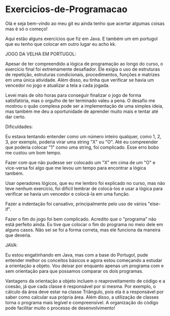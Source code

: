 # Exercicios-de-Programacao
Olá e seja bem-vindo ao meu git eu ainda tenho que acertar algumas coisas mas é só o começo!

Aqui estão alguns exercícios que fiz em Java. E também um em portugol que eu tenho que colocar em outro lugar eu acho kk.

JOGO DA VELHA EM PORTUGOL:

Apesar de ter compreendido a lógica de programação ao longo do curso, o exercício final foi extremamente desafiador. Ele exigia o uso de estruturas de repetição, estruturas condicionais, procedimentos, funções e matrizes em uma única atividade. Além disso, eu tinha que verificar se havia um vencedor no jogo e atualizar a tela a cada jogada.

Levei mais de oito horas para conseguir finalizar o jogo de forma satisfatória, mas o orgulho de ter terminado valeu a pena. O desafio me mostrou o quão complexa pode ser a implementação de uma simples ideia, mas também me deu a oportunidade de aprender muito mais e tentar até dar certo.

Dificuldades:

Eu estava tentando entender como um número inteiro qualquer, como 1, 2, 3, por exemplo, poderia virar uma string "X" ou "O". Até eu compreender que poderia colocar "1" como uma string, foi complicado. Esse erro bobo me custou um bom tempo.

Fazer com que não pudesse ser colocado um "X" em cima de um "O" e vice-versa foi algo que me levou um tempo para encontrar a lógica também.

Usar operadores lógicos, que eu me lembro foi explicado no curso, mas não teve nenhum exercício, foi difícil lembrar de colocá-los e usar a lógica para verificar se havia um vencedor e colocá-la em uma função.

Fazer a indentação foi cansativo, principalmente pelo uso de vários "else-if".

Fazer o fim do jogo foi bem complicado. Acredito que o "programa" não está perfeito ainda. Eu tive que colocar o fim do programa no meio dele em alguns casos. Não sei se foi a forma correta, mas ele funciona da maneira que deveria.

JAVA:

Eu estou engatinhando em Java, mas com a base do Portugol, pude entender melhor os conceitos básicos e agora estou começando a estudar a orientação a objeto. Vou deixar por enquanto apenas um programa com e sem orientação para que possamos comparar os dois programas.

Vantagens da orientação a objeto incluem o reaproveitamento de código e a coesão, já que cada classe é responsável por si mesma. Por exemplo, o cálculo da área deve estar na classe Triângulo, pois ela é a responsável por saber como calcular sua própria área. Além disso, a utilização de classes torna o programa mais legível e compreensível. A organização do código pode facilitar muito o processo de desenvolvimento!
